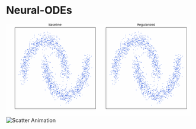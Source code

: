 # Neural-ODEs



<img src="cnfgif.gif" alt="Scatter Animation" width="500">
<img src="classification_problem" alt="Scatter Animation" width="500">
